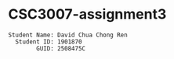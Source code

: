 # CSC3007-assignment3
```
Student Name: David Chua Chong Ren
  Student ID: 1901870
        GUID: 2508475C
```
